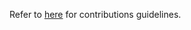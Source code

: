 Refer to [here](https://github.com/OpenG2P/openg2p-documentation/blob/1.0.0/community/contributing-to-openg2p.md) for contributions guidelines.
